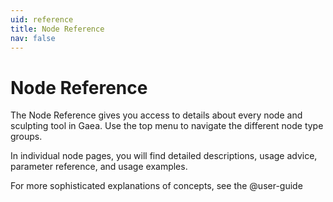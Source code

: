 ```yaml
---
uid: reference
title: Node Reference
nav: false
---
```


# Node Reference

The Node Reference gives you access to details about every node and sculpting tool in Gaea. Use the top menu to navigate the different node type groups.

In individual node pages, you will find detailed descriptions, usage advice, parameter reference, and usage examples.

For more sophisticated explanations of concepts, see the @user-guide
